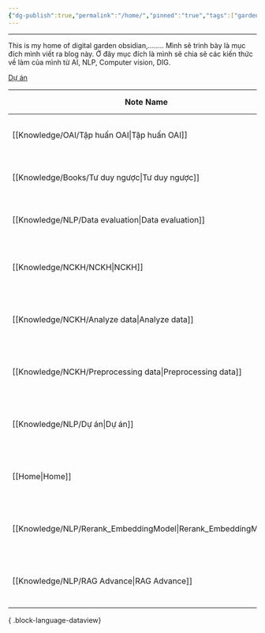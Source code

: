 ```yaml
---
{"dg-publish":true,"permalink":"/home/","pinned":"true","tags":["gardenEntry"]}
---
```


---

This is my home of digital garden obsidian,........
Mình sẽ trình bày là mục đích mình viết ra blog này. Ở đây mục đích là mình sẽ chia sẽ các kiến thức về làm của mình từ AI, NLP, Computer vision, DIG. 

[Dự án](Knowledge/NLP/Dự%20án.md)

| Note Name                                                         | Last Updated                | Links |
| ----------------------------------------------------------------- | --------------------------- | ----- |
| [[Knowledge/OAI/Tập huấn OAI\|Tập huấn OAI]]                   | 7:51 PM - March 12, 2025    | 0     |
| [[Knowledge/Books/Tư duy ngược\|Tư duy ngược]]                 | 5:12 PM - March 11, 2025    | 0     |
| [[Knowledge/NLP/Data evaluation\|Data evaluation]]             | 6:22 PM - March 06, 2025    | 1     |
| [[Knowledge/NCKH/NCKH\|NCKH]]                                  | 5:39 PM - February 28, 2025 | 0     |
| [[Knowledge/NCKH/Analyze data\|Analyze data]]                  | 5:06 PM - February 28, 2025 | 0     |
| [[Knowledge/NCKH/Preprocessing data\|Preprocessing data]]      | 4:59 PM - February 28, 2025 | 0     |
| [[Knowledge/NLP/Dự án\|Dự án]]                                 | 2:26 PM - February 28, 2025 | 2     |
| [[Home\|Home]]                                                 | 4:59 PM - February 25, 2025 | 0     |
| [[Knowledge/NLP/Rerank_EmbeddingModel\|Rerank_EmbeddingModel]] | 4:40 PM - February 25, 2025 | 1     |
| [[Knowledge/NLP/RAG Advance\|RAG Advance]]                     | 4:40 PM - February 25, 2025 | 0     |

{ .block-language-dataview}
